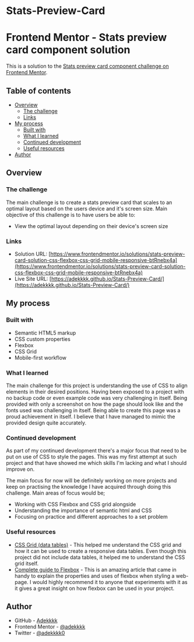 # Stats-Preview-Card

# Frontend Mentor - Stats preview card component solution

This is a solution to the [Stats preview card component challenge on Frontend Mentor](https://www.frontendmentor.io/challenges/stats-preview-card-component-8JqbgoU62).

## Table of contents

- [Overview](#overview)
  - [The challenge](#the-challenge)
  - [Links](#links)
- [My process](#my-process)
  - [Built with](#built-with)
  - [What I learned](#what-i-learned)
  - [Continued development](#continued-development)
  - [Useful resources](#useful-resources)
- [Author](#author)

## Overview

### The challenge

The main challenge is to create a stats preview card that scales to an optimal layout based on the users device and it's screen size.
Main objective of this challenge is to have users be able to:

- View the optimal layout depending on their device's screen size

### Links

- Solution URL: [https://www.frontendmentor.io/solutions/stats-preview-card-solution-css-flexbox-css-grid-mobile-responsive-btRnebx4a](https://www.frontendmentor.io/solutions/stats-preview-card-solution-css-flexbox-css-grid-mobile-responsive-btRnebx4a)
- Live Site URL: [https://adekkkk.github.io/Stats-Preview-Card/](https://adekkkk.github.io/Stats-Preview-Card/)

## My process

### Built with

- Semantic HTML5 markup
- CSS custom properties
- Flexbox
- CSS Grid
- Mobile-first workflow

### What I learned

The main challenge for this project is understanding the use of CSS to align elements in their desired positions. Having been exposed to a project with no backup code or even example code was very challenging in itself. Being provided with only a screenshot on how the page should look like and the fonts used was challenging in itself. Being able to create this page was a proud achievement in itself. I believe that I have managed to mimic the provided design quite accurately.


### Continued development

As part of my continued development there's a major focus that need to be put on use of CSS to style the pages. This was my first attempt at such project and that have showed me which skills I'm lacking and what I should improve on.

The main focus for now will be definitely working on more projects and keep on practising the knowledge I have acquired through doing this challenge.
Main areas of focus would be;
- Working with CSS Flexbox and CSS grid alongside
- Understanding the importance of semantic html and CSS
- Focusing on practice and different approaches to a set problem

### Useful resources

- [CSS Grid (data tables)](https://medium.com/evodeck/responsive-data-tables-with-css-grid-3c58ecf04723) - This helped me understand the CSS grid and how it can be used to create a responsive data tables. Even though this project did not include data tables, it helped me to understand the CSS grid itself.
- [Complete guide to Flexbox](https://css-tricks.com/snippets/css/a-guide-to-flexbox/) - This is an amazing article that came in handy to explain the properties and uses of flexbox when styling a web-page. I would highly recommend it to anyone that experiments with it as it gives a great insight on how flexbox can be used in your project.

## Author

- GitHub - [Adekkkk](https://github.com/adekkkk)
- Frontend Mentor - [@adekkkk](https://www.frontendmentor.io/profile/adekkkk)
- Twitter - [@adekkkk0](https://twitter.com/adekkkk0)
